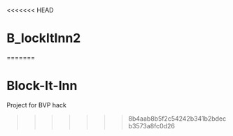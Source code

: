<<<<<<< HEAD
# B_lockItInn2
=======
# Block-It-Inn
Project for BVP hack
>>>>>>> 8b4aab8b5f2c54242b341b2bdecb3573a8fc0d26
